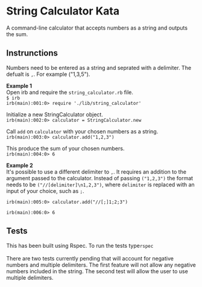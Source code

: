 # String Calculator Kata
A command-line calculator that accepts numbers as a string and outputs the sum.

## Instrunctions

Numbers need to be entered as a string and seprated with a delimiter. The defualt is ```,```. For example ("1,3,5").

__Example 1__<br>
Open irb and require the ```string_calculator.rb``` file.
<br>
```$ irb```<br>
```irb(main):001:0> require './lib/string_calculator'```

Initialize a new StringCalculator object.<br>
```irb(main):002:0> calculator = StringCalculator.new```

Call ```add``` on ```calculator``` with your chosen numbers as a string.
<br>
```irb(main):003:0> calculator.add("1,2,3")```

This produce the sum of your chosen numbers. <br>```irb(main):004:0> 6```

__Example 2__<br>
It's possible to use a different delimiter to ```,```. It requires an addition to the argument passed to the calculator. Instead of passing ```("1,2,3")``` the format needs to be ```("//[delimiter]\n1,2,3")```, where ```delimiter``` is replaced with an input of your choice, such as ```;```.

```irb(main):005:0> calculator.add("//[;]1;2;3")```

```irb(main):006:0> 6```

## Tests
This has been built using Rspec. To run the tests type```rspec```
<br>
<br>
There are two tests currently pending that will account for negative numbers and multiple delimiters. The first feature will not allow any negative numbers included in the string. The second test will allow the user to use multiple delimiters.
